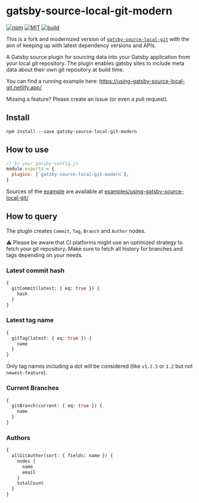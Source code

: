 # gatsby-source-local-git-modern

[![npm](https://img.shields.io/npm/v/gatsby-source-local-git-modern?style=for-the-badge&logo=npm)](https://www.npmjs.com/package/gatsby-source-local-git-modern)
[![MIT](https://img.shields.io/github/license/CSharperMantle/gatsby-source-local-git-modern?style=for-the-badge)](https://github.com/CSharperMantle/gatsby-source-local-git-modern/blob/master/LICENSE)
[![build](https://img.shields.io/github/workflow/status/CSharperMantle/gatsby-source-local-git-modern/Node%20CI?logo=github&style=for-the-badge)](https://github.com/CSharperMantle/gatsby-source-local-git-modern/actions)

This is a fork and modernized version of [`gatsby-source-local-git`](https://github.com/PMudra/gatsby-source-local-git) with the aim of keeping up with latest dependency versions and APIs.

A Gatsby source plugin for sourcing data into your Gatsby application from your local git repository.
The plugin enables gatsby sites to include meta data about their own git repository at build time.

You can find a running example here: https://using-gatsby-source-local-git.netlify.app/

Missing a feature? Please create an issue (or even a pull request).

## Install

```shell
npm install --save gatsby-source-local-git-modern
```

## How to use

```javascript
// In your gatsby-config.js
module.exports = {
  plugins: [`gatsby-source-local-git-modern`],
}
```

Sources of the [example](https://using-gatsby-source-local-git.netlify.app/) are available at [examples/using-gatsby-source-local-git/](examples/using-gatsby-source-local-git/)

## How to query

The plugin creates `Commit`, `Tag`, `Branch` and `Author` nodes.

:warning: Please be aware that CI platforms might use an optimized strategy to fetch your git repository. Make sure to fetch all history for branches and tags depending on your needs.

### Latest commit hash

```graphql
{
  gitCommit(latest: { eq: true }) {
    hash
  }
}
```

### Latest tag name

```graphql
{
  gitTag(latest: { eq: true }) {
    name
  }
}
```

Only tag names including a dot will be considered (like `v1.2.3` or `1.2` but not `newest-feature`).

### Current Branches

```graphql
{
  gitBranch(current: { eq: true }) {
    name
  }
}
```

### Authors

```graphql
{
  allGitAuthor(sort: { fields: name }) {
    nodes {
      name
      email
    }
    totalCount
  }
}
```
